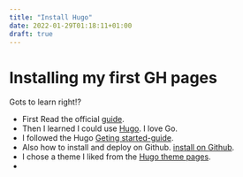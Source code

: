 ```yaml
---
title: "Install Hugo"
date: 2022-01-29T01:18:11+01:00
draft: true
---
```


# Installing my first GH pages

Gots to learn right!?

* First Read the official [guide](https://pages.github.com/).
* Then I learned I could use [Hugo](). I love Go.
* I followed the Hugo [Geting started-guide](https://gohugo.io/getting-started/quick-start/).
* Also how to install and deploy on Github. [install on Github](https://gohugo.io/hosting-and-deployment/hosting-on-github/).
* I chose a theme I liked from the [Hugo theme pages](https://themes.gohugo.io/).
* 

